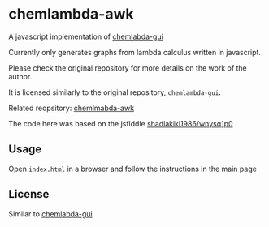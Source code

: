 # chemlambda-awk

A javascript implementation of [chemlabda-gui](https://github.com/chorasimilarity/chemlambda-gui/blob/gh-pages/dynamic/README.md)

Currently only generates graphs from lambda calculus written in javascript.

Please check the original repository for more details on the work of the author.

It is licensed similarly to the original repository, `chemlambda-gui`.

Related reopsitory: [chemlmabda-awk](https://github.com/shadiakiki1986/chemlambda-awk/)

The code here was based on the jsfiddle [shadiakiki1986/wnysq1p0](https://jsfiddle.net/shadiakiki1986/wnysq1p0/)


## Usage

Open `index.html` in a browser and follow the instructions in the main page


## License

Similar to [chemlabda-gui](https://github.com/chorasimilarity/chemlambda-gui/)